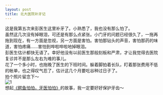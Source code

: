 ```yaml
---
layout: post
title: 北大医院补牙记
---
```


<p>这是我第五次来彭医生这里补牙了。小熟悉了，我也没有那么怕了。<br />
虽然这几次没有掉眼泪，可还是有那么点紧张。小门牙的问题已经很久了，一拖再拖到现在，有一方面是忽视，另一方面是害怕。害怕那钻头的声音，害怕那药的味道，害怕疼痛&#8230;&#8230;害怕到哗啦哗啦地掉眼泪。<br />
彭医生估计都快无语了。幸好他没有以前医生那般刻板和严肃，才让我觉得去医院复诊并不是那么左右为难的事儿。<br />
花了一个多小时，也拖晚了医生的下班时间。躲着脚拍着长队，盯着那张费用不低的帐单，也之得叹气忍了，估计这几个月要吃谷种过日子了。<br />
拍个照片留念下～<br />
<img src="http://i35.tinypic.com/2yo5u81.jpg" alt="1" /><br />
想起<a href="http://www.douban.com/subject/1448645/">《鳄鱼怕怕，牙医怕怕》</a>的故事，我一定要好好保护牙齿～</p>
